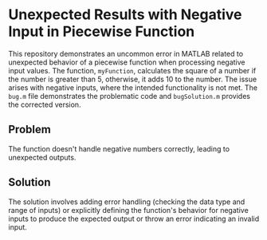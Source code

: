# Unexpected Results with Negative Input in Piecewise Function
This repository demonstrates an uncommon error in MATLAB related to unexpected behavior of a piecewise function when processing negative input values. The function, `myFunction`, calculates the square of a number if the number is greater than 5, otherwise, it adds 10 to the number.  The issue arises with negative inputs, where the intended functionality is not met.  The `bug.m` file demonstrates the problematic code and `bugSolution.m` provides the corrected version.

## Problem
The function doesn't handle negative numbers correctly, leading to unexpected outputs. 

## Solution
The solution involves adding error handling (checking the data type and range of inputs) or explicitly defining the function's behavior for negative inputs to produce the expected output or throw an error indicating an invalid input.
